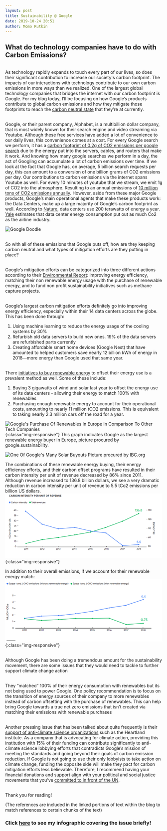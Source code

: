 ```yaml
---
layout: post
title: Sustainability @ Google 
date: 2019-10-24 20:51
author: Momo Rutkin
---
```


## What do technology companies have to do with Carbon Emissions? 
<br> As technology rapidly expands to touch every part of our lives, so does their significant contribution to increase our society's carbon footprint. The impacts of our interactions with technology contribute to our own carbon emissions in more ways than we realized. One of the largest global technology companies that bridges the internet with our carbon footprint is Google. For my blog today, I’ll be focusing on how Google’s products contribute to global carbon emissions and how they mitigate those footprints to reach the [carbon neutral state][wmbc] that they’re at currently.

<br> Google, or their parent company, Alphabet, is a multibillion dollar company, that is most widely known for their search engine and video streaming via Youtube. Although these free services have added a lot of convenience to our daily lives, this convenience comes at a cost. For every Google search we perform, it has a [carbon footprint of 0.2g of CO2 emissions per google search][telegraph] due to the energy put into the servers, cables, and routers that make it work.  And knowing how many google searches we perform in a day, the act of Googling can accumulate a lot of carbon emissions over time. If we look at the fact that Google has, on average, 5 billion search requests per day, this can amount to a conversion of one billion grams of CO2 emissions per day. Our contributions to carbon emissions via the internet spans Youtube as well. For every 10 minutes of youtube that we stream, we emit 1g of CO2 into the atmosphere. Resulting to an annual emissions of [10 million tons of CO2 emissions annually][wired]. However, aside from these major Google products, Google’s main operational agents that make these products work: the Data Centers, make up a large majority of Google’s carbon footprint as well. According to [Nature][nature], data centers use 200 terawatts of energy a year. [Yale][yale] estimates that data center energy consumption put out as much Co2 as the airline industry. 

 ![Google Doodle](https://greyhound.ie/wp-content/uploads/2019/08/google_logo_34.jpg)

 <br> So with all of these emissions that Google puts off, how are they keeping carbon neutral and what types of mitigation efforts are they putting in place?

<br>Google’s mitigation efforts can be categorized into three different actions according to their [Environmental Report][envrep]: improving energy efficiency, matching their non renewable energy usage with the purchase of renewable energy, and to fund non profit sustainability initiatives such as methane capture projects. 

<br>Google’s largest carbon mitigation efforts definitely go into improving energy efficiency, especially within their 14 data centers across the globe. This has been done through:
1. Using machine learning to reduce the energy usage of the cooling systems by 30%
2. Refurbish old data servers to build new ones. 19% of the data servers are refurbished parts currently 
3. Creating affordable smart home devices (Google Nest) that have amounted to helped customers save nearly 12 billion kWh of energy in 2018—more energy than Google used that same year.

<br> There [initiatives to buy renewable energy][ren] to offset their energy use is a prevalent method as well. Some of these include:
1. Buying 3 gigawatts of wind and solar last year to offset the energy use of its data centers - allowing their energy to match 100% with renewables 
2. Purchasing enough renewable energy to account for their operational costs, amounting to nearly 11 million tCO2 emissions. This is equivalent to taking nearly 2.3 million cars off the road for a year.

![Google's Purchase Of Renewables In Europe In Comparison To Other Tech Companies](https://cdn.zmescience.com/wp-content/uploads/2017/12/article-100percent-inline-1-1x.jpg){:class="img-responsive"}
This graph indicates Google as the largest renewable energy buyer in Europe, picture procured by google.sustainability. 

![One Of Google's Many Solar Buyouts](https://d3dh6of9cnaq4t.cloudfront.net/Pictures/480xAny/8/9/3/8893_googlesolarpanel_756449.jpg)
Picture procured by IBC.org

The combinations of these renewable energy buying, their energy efficiency efforts, and their carbon offset programs have resulted in  their carbon intensity per unit of revenue decreased by 86% since 2011. Although revenue increased to 136.8 billion dollars, we see a very dramatic reduction in carbon intensity per unit of revenue to 5.5 tCo2 emissions per billion US dollars. 
![Carbon Intesity Per Unit Of Revenue 2011-2018](/img/carbonintensity.png){:class="img-responsive"}

In addition to their overall emissions, if we account for their renewable energy match:
![GHG Emissions 2011-2018](/img/ghcemissions.png){:class="img-responsive"}

<br>Although Google has been doing a tremendous amount for the sustainability movement, there are some issues that they would need to tackle to further support climate change action

<br>They “matched” 100% of their energy consumption with renewables but its not being used to power Google. One policy recommendation is to focus on the transition of energy sources of their company to more renewables instead of carbon offsetting with the purchase of renewables. This can help bring Google towards a true net zero emissions that isn’t created via matching their emissions with renewable purchases 

<br>Another pressing issue that has been talked about quite frequently is their [support of anti-climate science organizations][bullet] such as the Heartland institute. As a company that is advocating for climate action, providing this institution with 15% of their funding can contribute significantly to anti-climate science lobbying efforts that contradicts Google’s mission of meeting the standards and going beyond their goals of carbon emission reduction. If Google is not going to use their only lobbyists to take action on climate change, funding the opposite side will make they pact for carbon mitigation efforts less believable. Therefore, I recommend having your financial donations and support align with your political and social justice movements that you’ve [committed to in front of the UN][un]. 

<br>Thank you for reading! 

(The references are included in the linked portions of text within the blog to match references to certain chunks of the text) 

### Click [here][infopic] to see my infographic covering the issue briefly!





[infopic]: https://morutkin.github.io/morutkin.github.io//infograph/
[wmbc]: https://www.wemeanbusinesscoalition.org/blog/google-carbon-neutrality-100-renewable-energy-beyond/

[telegraph]: https://www.telegraph.co.uk/technology/google/4217055/Two-Google-searches-produce-same-CO2-as-boiling-a-kettle.html

[wired]: https://www.wired.co.uk/article/youtube-digital-waste-interaction-design

[nature]: https://www.nature.com/articles/d41586-018-06610-y?utm_source=commission_junction&utm_medium=affiliate

[yale]: https://e360.yale.edu/features/energy-hogs-can-huge-data-centers-be-made-more-efficient

[envrep]: https://storage.googleapis.com/gweb-sustainability.appspot.com/pdf/Google_2018-Environmental-Report.pdf

[ren]: https://blog.google/outreach-initiatives/environment/meeting-our-match-buying-100-percent-renewable-energy/

[bullet]: https://thebulletin.org/2019/10/google-funds-climate-deniers/

[un]: https://qz.com/1713850/ahead-of-un-climate-summit-google-amazon-ikea-pledge-environmental-initiatives/







